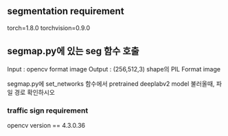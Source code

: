 segmentation requirement
--------------------------------------------------
torch=1.8.0
torchvision=0.9.0


segmap.py에 있는 seg 함수 호출
--------------------------------------------------
Input : opencv format image
Output : (256,512,3) shape의 PIL Format image


segmap.py에 set_networks 함수에서 pretrained deeplabv2 model 불러올때, 파일 경로 확인하시오


### traffic sign requirement

opencv version == 4.3.0.36
